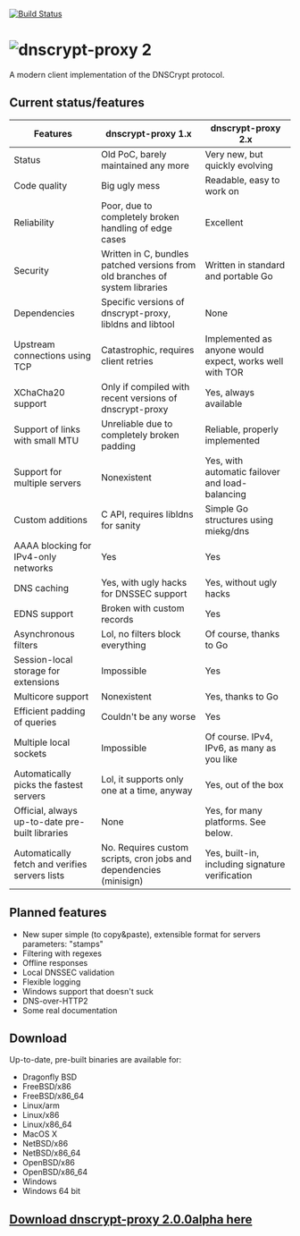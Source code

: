[![Build Status](https://travis-ci.org/jedisct1/dnscrypt-proxy.svg?branch=master)](https://travis-ci.org/jedisct1/dnscrypt-proxy?branch=master)

# ![dnscrypt-proxy 2](https://raw.github.com/jedisct1/dnscrypt-proxy/master/logo.png?2)

A modern client implementation of the DNSCrypt protocol.

## Current status/features

| Features                                        | dnscrypt-proxy 1.x                                                           | dnscrypt-proxy 2.x                                      |
| ----------------------------------------------- | ---------------------------------------------------------------------------- | ------------------------------------------------------- |
| Status                                          | Old PoC, barely maintained any more                                          | Very new, but quickly evolving                          |
| Code quality                                    | Big ugly mess                                                                | Readable, easy to work on                               |
| Reliability                                     | Poor, due to completely broken handling of edge cases                        | Excellent                                               |
| Security                                        | Written in C, bundles patched versions from old branches of system libraries | Written in standard and portable Go                     |
| Dependencies                                    | Specific versions of dnscrypt-proxy, libldns and libtool                     | None                                                    |
| Upstream connections using TCP                  | Catastrophic, requires client retries                                        | Implemented as anyone would expect, works well with TOR |
| XChaCha20 support                               | Only if compiled with recent versions of dnscrypt-proxy                      | Yes, always available                                   |
| Support of links with small MTU                 | Unreliable due to completely broken padding                                  | Reliable, properly implemented                          |
| Support for multiple servers                    | Nonexistent                                                                  | Yes, with automatic failover and load-balancing         |
| Custom additions                                | C API, requires libldns for sanity                                           | Simple Go structures using miekg/dns                    |
| AAAA blocking for IPv4-only networks            | Yes                                                                          | Yes                                                     |
| DNS caching                                     | Yes, with ugly hacks for DNSSEC support                                      | Yes, without ugly hacks                                 |
| EDNS support                                    | Broken with custom records                                                   | Yes                                                     |
| Asynchronous filters                            | Lol, no filters block everything                                             | Of course, thanks to Go                                 |
| Session-local storage for extensions            | Impossible                                                                   | Yes                                                     |
| Multicore support                               | Nonexistent                                                                  | Yes, thanks to Go                                       |
| Efficient padding of queries                    | Couldn't be any worse                                                        | Yes                                                     |
| Multiple local sockets                          | Impossible                                                                   | Of course. IPv4, IPv6, as many as you like              |
| Automatically picks the fastest servers         | Lol, it supports only one at a time, anyway                                  | Yes, out of the box                                     |
| Official, always up-to-date pre-built libraries | None                                                                         | Yes, for many platforms. See below.                     |
| Automatically fetch and verifies servers lists  | No. Requires custom scripts, cron jobs and dependencies (minisign)           | Yes, built-in, including signature verification         |

## Planned features

* New super simple (to copy&paste), extensible format for servers parameters: "stamps"
* Filtering with regexes
* Offline responses
* Local DNSSEC validation
* Flexible logging
* Windows support that doesn't suck
* DNS-over-HTTP2
* Some real documentation

## Download

Up-to-date, pre-built binaries are available for:

* Dragonfly BSD
* FreeBSD/x86
* FreeBSD/x86_64
* Linux/arm
* Linux/x86
* Linux/x86_64
* MacOS X
* NetBSD/x86
* NetBSD/x86_64
* OpenBSD/x86
* OpenBSD/x86_64
* Windows
* Windows 64 bit

## [Download dnscrypt-proxy 2.0.0alpha here](https://github.com/jedisct1/dnscrypt-proxy/releases/latest)

